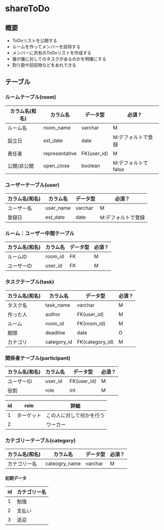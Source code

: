 # shareToDo

## 概要
- ToDoリストを公開する
- ルームを作ってメンバーを招待する
- メンバーに共有のToDoリストを作成する
- 誰が誰に対してのタスクがあるのかを明確にする
- 割り勘や回収物などをあれできる

## テーブル
### ルームテーブル(room)
|カラム名(和名)|カラム名|データ型|必須？|
|------|------|-----|----|
|ルーム名|room_name|varchar|M|
|設立日|est_date|date|M:デフォルトで登録|
|責任者|representative|FK(user_id)|M|
|公開/非公開|open_close|boolean|M:デフォルトでfalse|

### ユーザーテーブル(user)
|カラム名(和名)|カラム名|データ型|必須？|
|------|------|-----|----|
|ユーザー名|user_name|varchar|M|
|登録日|est_date|date|M:デフォルトで登録|

### ルーム：ユーザー中間テーブル
|カラム名(和名)|カラム名|データ型|必須？|
|------|------|-----|----|
|ルームID|room_id|FK|M|
|ユーザーID|user_id|FK|M|

### タスクテーブル(task)
|カラム名(和名)|カラム名|データ型|必須？|
|------|------|-----|----|
|タスク名|task_name|varchar|M|
|作った人|author|FK(user_id)|M|
|ルーム|room_id|FK(room_id)|M|
|期限|deadline|date|O|
|カテゴリ|category_id|FK(category_id)|M|

### 関係者テーブル(participant)
|カラム名(和名)|カラム名|データ型|必須？|
|------|------|-----|----|
|ユーザーID|user_id|FK(user_id)|M|
|役割|role|int|M|

|id|role|詳細|
|---|---|---|
|1|ターゲット|この人に対して何かを行う|
|2||ワーカー|この人たちがタスクを行う|

### カテゴリーテーブル(category)
|カラム名(和名)|カラム名|データ型|必須？|
|------|------|-----|----|
|カテゴリー名|cateogry_name|varchar|M|

#### 初期データ
|id|カテゴリー名|
|----|--|
|1|勉強|
|2|支払い|
|3|送迎|
